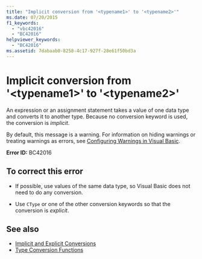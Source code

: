```yaml
---
title: "Implicit conversion from '<typename1>' to '<typename2>'"
ms.date: 07/20/2015
f1_keywords: 
  - "vbc42016"
  - "BC42016"
helpviewer_keywords: 
  - "BC42016"
ms.assetid: 7dabaab0-8258-4c17-927f-28e61f50bd3a
---
```

# Implicit conversion from '\<typename1>' to '\<typename2>'
An expression or an assignment statement takes a value of one data type and converts it to another type. Because no conversion keyword is used, the conversion is *implicit*.  
  
 By default, this message is a warning. For information on hiding warnings or treating warnings as errors, see [Configuring Warnings in Visual Basic](/visualstudio/ide/configuring-warnings-in-visual-basic).  
  
 **Error ID:** BC42016  
  
## To correct this error  
  
- If possible, use values of the same data type, so Visual Basic does not need to do any conversion.  
  
- Use `CType` or one of the other conversion keywords so that the conversion is *explicit*.  
  
## See also

- [Implicit and Explicit Conversions](../programming-guide/language-features/data-types/implicit-and-explicit-conversions.md)
- [Type Conversion Functions](../language-reference/functions/type-conversion-functions.md)
